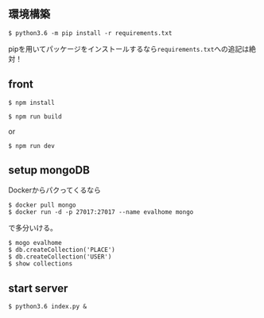## 環境構築
```
$ python3.6 -m pip install -r requirements.txt
```
pipを用いてパッケージをインストールするなら`requirements.txt`への追記は絶対！

## front
```
$ npm install 
```

```
$ npm run build
```
or
```
$ npm run dev
```

## setup mongoDB
Dockerからパクってくるなら
```
$ docker pull mongo
$ docker run -d -p 27017:27017 --name evalhome mongo
```
で多分いける。

```
$ mogo evalhome
$ db.createCollection('PLACE')
$ db.createCollection('USER')
$ show collections
```

## start server
```
$ python3.6 index.py &
```
